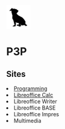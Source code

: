 <html lang="en">
<head>
    <meta charset="UTF-8">
    <meta name="viewport" content="width=device-width, initial-scale=1.0">
    <title>Document</title>
    <link rel="stylesheet" href="estils.css">
    <img src="logo_txiki_2.png" width="64" height="64">
</head>
<body>
    <h1> P3P </h1>
<article>
<h2>Sites</h2>
    <li> 
        <a href="https://sites.google.com/xtec.cat/programacio/">Programming</a> 
    </li>
    <li> 
        <a href="https://sites.google.com/xtec.cat/libreofficecalc/">Libreoffice Calc </a>
    </li>
    <li> Libreoffice Writer </li>
    <li> Libreoffice BASE </li>
    <li> Libreoffice Impres</li>
    <li> Multimedia </li>
</article>
</body>
</html>
